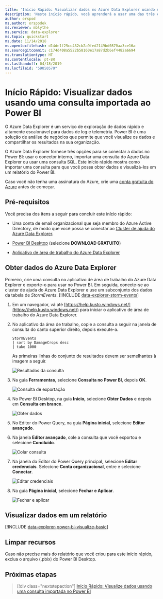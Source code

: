 ```yaml
---
title: 'Início Rápido: Visualizar dados no Azure Data Explorer usando uma consulta importada no Power BI '
description: 'Neste início rápido, você aprenderá a usar uma das três opções para visualizar dados no Power BI: importando uma consulta de Azure Data Explorer.'
author: orspod
ms.author: orspodek
ms.reviewer: mblythe
ms.service: data-explorer
ms.topic: quickstart
ms.date: 11/14/2018
ms.openlocfilehash: d14de1f25cc432cb2a9fed2149bd0870aa3ce16a
ms.sourcegitcommit: c174d408a5522b58160e17a87d2b6ef4482a6694
ms.translationtype: HT
ms.contentlocale: pt-BR
ms.lasthandoff: 04/18/2019
ms.locfileid: "59050570"
---
```

# <a name="quickstart-visualize-data-using-a-query-imported-into-power-bi"></a>Início Rápido: Visualizar dados usando uma consulta importada ao Power BI

O Azure Data Explorer é um serviço de exploração de dados rápido e altamente escalonável para dados de log e telemetria. Power BI é uma solução de análise de negócios que permite que você visualize os dados e compartilhar os resultados na sua organização.

O Azure Data Explorer fornece três opções para se conectar a dados no Power BI: usar o conector interno, importar uma consulta do Azure Data Explorer ou usar uma consulta SQL. Este início rápido mostra como importar uma consulta para que você possa obter dados e visualizá-los em um relatório do Power BI.

Caso você não tenha uma assinatura do Azure, crie uma [conta gratuita do Azure](https://azure.microsoft.com/free/) antes de começar.

## <a name="prerequisites"></a>Pré-requisitos

Você precisa dos itens a seguir para concluir este início rápido:

* Uma conta de email organizacional que seja membro do Azure Active Directory, de modo que você possa se conectar ao [Cluster de ajuda do Azure Data Explorer](https://dataexplorer.azure.com/clusters/help/databases/samples).

* [Power BI Desktop](https://powerbi.microsoft.com/get-started/) (selecione **DOWNLOAD GRATUITO**)

* [Aplicativo de área de trabalho do Azure Data Explorer](/azure/kusto/tools/kusto-explorer)

## <a name="get-data-from-azure-data-explorer"></a>Obter dados do Azure Data Explorer

Primeiro, crie uma consulta no aplicativo de área de trabalho do Azure Data Explorer e exporte-o para usar no Power BI. Em seguida, conecte-se ao cluster de ajuda do Azure Data Explorer e use um subconjunto dos dados da tabela de *StormEvents*. [!INCLUDE [data-explorer-storm-events](../../includes/data-explorer-storm-events.md)]

1. Em um navegador, vá até [https://help.kusto.windows.net/](https://help.kusto.windows.net/) para iniciar o aplicativo de área de trabalho do Azure Data Explorer.

1. No aplicativo da área de trabalho, copie a consulta a seguir na janela de consulta do canto superior direito, depois execute-a.

    ```Kusto
    StormEvents
    | sort by DamageCrops desc
    | take 1000
    ```

    As primeiras linhas do conjunto de resultados devem ser semelhantes à imagem a seguir.

    ![Resultados da consulta](media/power-bi-imported-query/query-results.png)

1. Na guia **Ferramentas**, selecione **Consulta no Power BI**, depois **OK**.

    ![Consulta de exportação](media/power-bi-imported-query/export-query.png)

1. No Power BI Desktop, na guia **Início**, selecione **Obter Dados** e depois em **Consulta em branco**.

    ![Obter dados](media/power-bi-imported-query/get-data.png)

1. No Editor do Power Query, na guia **Página inicial**, selecione **Editor avançado**.

1. Na janela **Editor avançado**, cole a consulta que você exportou e selecione **Concluído**.

    ![Colar consulta](media/power-bi-imported-query/paste-query.png)

1. Na janela do Editor do Power Query principal, selecione **Editar credenciais**. Selecione **Conta organizacional**, entre e selecione **Conectar**.

    ![Editar credenciais](media/power-bi-imported-query/edit-credentials.png)

1. Na guia **Página inicial**, selecione **Fechar e Aplicar**.

    ![Fechar e aplicar](media/power-bi-imported-query/close-apply.png)

## <a name="visualize-data-in-a-report"></a>Visualizar dados em um relatório

[!INCLUDE [data-explorer-power-bi-visualize-basic](../../includes/data-explorer-power-bi-visualize-basic.md)]

## <a name="clean-up-resources"></a>Limpar recursos

Caso não precise mais do relatório que você criou para este início rápido, exclua o arquivo (.pbix) do Power BI Desktop.

## <a name="next-steps"></a>Próximas etapas

> [!div class="nextstepaction"]
> [Início Rápido: Visualize dados usando uma consulta importada no Power BI](power-bi-sql-query.md)